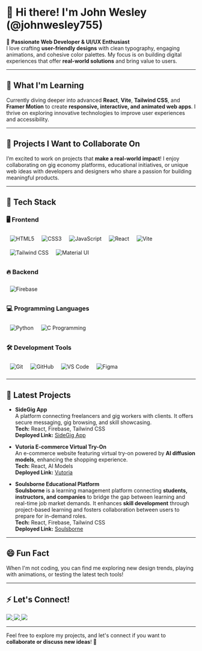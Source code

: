 # 👋 Hi there! I'm John Wesley (@johnwesley755)  

🌟 **Passionate Web Developer & UI/UX Enthusiast**  
I love crafting **user-friendly designs** with clean typography, engaging animations, and cohesive color palettes. My focus is on building digital experiences that offer **real-world solutions** and bring value to users.

---

## 🚀 **What I'm Learning**  
Currently diving deeper into advanced **React**, **Vite**, **Tailwind CSS**, and **Framer Motion** to create **responsive, interactive, and animated web apps**. I thrive on exploring innovative technologies to improve user experiences and accessibility.

---

## 💼 **Projects I Want to Collaborate On**  
I’m excited to work on projects that **make a real-world impact**! I enjoy collaborating on gig economy platforms, educational initiatives, or unique web ideas with developers and designers who share a passion for building meaningful products.

---

## 🔧 **Tech Stack**

### 🖥 **Frontend**  
<img src="https://img.icons8.com/color/48/000000/html-5.png" alt="HTML5" style="margin: 10px;" align="left" />  
<img src="https://img.icons8.com/color/48/000000/css3.png" alt="CSS3" style="margin: 10px;" align="left" />  
<img src="https://img.icons8.com/color/48/000000/javascript.png" alt="JavaScript" style="margin: 10px;" align="left" />  
<img src="https://img.icons8.com/color/48/000000/react-native.png" alt="React" style="margin: 10px;" align="left" />  
<img src="https://img.icons8.com/color/48/000000/vite.png" alt="Vite" style="margin: 10px;" align="left" />  
<img src="https://img.icons8.com/color/48/000000/tailwind_css.png" alt="Tailwind CSS" style="margin: 10px;" align="left" />  
<img src="https://img.icons8.com/color/48/000000/material-ui.png" alt="Material UI" style="margin: 10px;" align="left" />  
<br clear="all" />

### 🔥 **Backend**  
<img src="https://img.icons8.com/color/48/000000/firebase.png" alt="Firebase" style="margin: 10px;" align="left" />  
<br clear="all" />

### 💻 **Programming Languages**  
<img src="https://img.icons8.com/color/48/000000/python.png" alt="Python" style="margin: 10px;" align="left" />  
<img src="https://img.icons8.com/color/48/000000/c-programming.png" alt="C Programming" style="margin: 10px;" align="left" />  
<br clear="all" />

### 🛠 **Development Tools**  
<img src="https://img.icons8.com/color/48/000000/git.png" alt="Git" style="margin: 10px;" align="left" />  
<img src="https://img.icons8.com/color/48/000000/github.png" alt="GitHub" style="margin: 10px;" align="left" />  
<img src="https://img.icons8.com/color/48/000000/visual-studio-code-2019.png" alt="VS Code" style="margin: 10px;" align="left" />  
<img src="https://img.icons8.com/color/48/000000/figma.png" alt="Figma" style="margin: 10px;" align="left" />  
<br clear="all" />

---

## 📂 **Latest Projects**

- **SideGig App**  
  A platform connecting freelancers and gig workers with clients. It offers secure messaging, gig browsing, and skill showcasing.  
  **Tech:** React, Firebase, Tailwind CSS  
  **Deployed Link:** [SideGig App](https://side-gig-website.web.app/)  

- **Vutoria E-commerce Virtual Try-On**  
  An e-commerce website featuring virtual try-on powered by **AI diffusion models**, enhancing the shopping experience.  
  **Tech:** React, AI Models  
  **Deployed Link:** [Vutoria](https://vutoria-60389.web.app/)  

- **Soulsborne Educational Platform**  
  **Soulsborne** is a learning management platform connecting **students, instructors, and companies** to bridge the gap between learning and real-time job market demands. It enhances **skill development** through project-based learning and fosters collaboration between users to prepare for in-demand roles.  
  **Tech:** React, Firebase, Tailwind CSS  
  **Deployed Link:** [Soulsborne](https://soulsborne-bba5f.web.app/)  

---

## 😄 **Fun Fact**  
When I'm not coding, you can find me exploring new design trends, playing with animations, or testing the latest tech tools!

---

## ⚡ **Let's Connect!**  

<p align="left">
  <a href="https://www.linkedin.com/in/john-wesley-6707ab258/">
    <img src="https://img.shields.io/badge/-LinkedIn-0A66C2?style=for-the-badge&logo=linkedin&logoColor=white" />
  </a>
  <a href="https://twitter.com/JohnWesley97513">
    <img src="https://img.shields.io/badge/-Twitter-1DA1F2?style=for-the-badge&logo=twitter&logoColor=white" />
  </a>
  <a href="https://johnwesley755.netlify.app/">
    <img src="https://img.shields.io/badge/-Portfolio-black?style=for-the-badge&logo=google-chrome&logoColor=white" />
  </a>
</p>

---

Feel free to explore my projects, and let's connect if you want to **collaborate or discuss new ideas**! 🚀  
